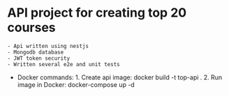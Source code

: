 # API project for creating top 20 courses
	- Api written using nestjs
	- Mongodb database
	- JWT token security
	- Written several e2e and unit tests

*	Docker commands:
		1. Create api image:
			docker build -t top-api .
		2. Run image in Docker:
			docker-compose up -d  


